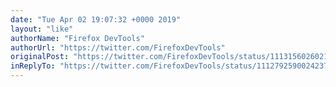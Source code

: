 ```yaml
---
date: "Tue Apr 02 19:07:32 +0000 2019"
layout: "like"
authorName: "Firefox DevTools"
authorUrl: "https://twitter.com/FirefoxDevTools"
originalPost: "https://twitter.com/FirefoxDevTools/status/1113156026021240837"
inReplyTo: "https://twitter.com/FirefoxDevTools/status/1112792590024237056"
---
```

